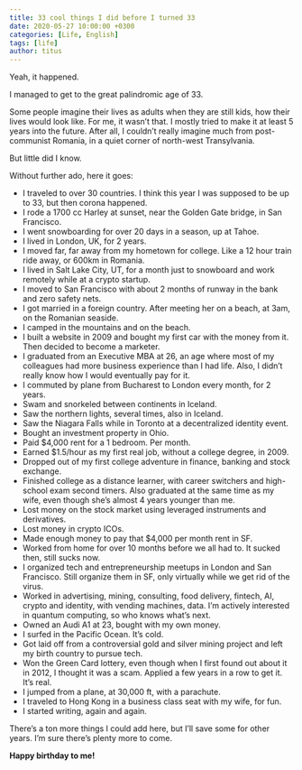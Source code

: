 ```yaml
---
title: 33 cool things I did before I turned 33
date: 2020-05-27 10:00:00 +0300
categories: [Life, English]
tags: [life]
author: titus
---
```


Yeah, it happened.

I managed to get to the great palindromic age of 33.

Some people imagine their lives as adults when they are still kids, how their lives would look like. For me, it wasn’t that. I mostly tried to make it at least 5 years into the future. After all, I couldn’t really imagine much from post-communist Romania, in a quiet corner of north-west Transylvania.

But little did I know.

Without further ado, here it goes:

- I traveled to over 30 countries. I think this year I was supposed to be up to 33, but then corona happened.
- I rode a 1700 cc Harley at sunset, near the Golden Gate bridge, in San Francisco.
- I went snowboarding for over 20 days in a season, up at Tahoe.
- I lived in London, UK, for 2 years.
- I moved far, far away from my hometown for college. Like a 12 hour train ride away, or 600km in Romania.
- I lived in Salt Lake City, UT, for a month just to snowboard and work remotely while at a crypto startup.
- I moved to San Francisco with about 2 months of runway in the bank and zero safety nets.
- I got married in a foreign country. After meeting her on a beach, at 3am, on the Romanian seaside.
- I camped in the mountains and on the beach.
- I built a website in 2009 and bought my first car with the money from it. Then decided to become a marketer.
- I graduated from an Executive MBA at 26, an age where most of my colleagues had more business experience than I had life. Also, I didn’t really know how I would eventually pay for it.
- I commuted by plane from Bucharest to London every month, for 2 years.
- Swam and snorkeled between continents in Iceland.
- Saw the northern lights, several times, also in Iceland.
- Saw the Niagara Falls while in Toronto at a decentralized identity event.
- Bought an investment property in Ohio.
- Paid $4,000 rent for a 1 bedroom. Per month.
- Earned $1.5/hour as my first real job, without a college degree, in 2009.
- Dropped out of my first college adventure in finance, banking and stock exchange.
- Finished college as a distance learner, with career switchers and high-school exam second timers. Also graduated at the same time as my wife, even though she’s almost 4 years younger than me.
- Lost money on the stock market using leveraged instruments and derivatives.
- Lost money in crypto ICOs.
- Made enough money to pay that $4,000 per month rent in SF.
- Worked from home for over 10 months before we all had to. It sucked then, still sucks now.
- I organized tech and entrepreneurship meetups in London and San Francisco. Still organize them in SF, only virtually while we get rid of the virus.
- Worked in advertising, mining, consulting, food delivery, fintech, AI, crypto and identity, with vending machines, data. I’m actively interested in quantum computing, so who knows what’s next.
- Owned an Audi A1 at 23, bought with my own money.
- I surfed in the Pacific Ocean. It’s cold.
- Got laid off from a controversial gold and silver mining project and left my birth country to pursue tech.
- Won the Green Card lottery, even though when I first found out about it in 2012, I thought it was a scam. Applied a few years in a row to get it. It’s real.
- I jumped from a plane, at 30,000 ft, with a parachute.
- I traveled to Hong Kong in a business class seat with my wife, for fun.
- I started writing, again and again.

There’s a ton more things I could add here, but I’ll save some for other years. I’m sure there’s plenty more to come.

**Happy birthday to me!**
